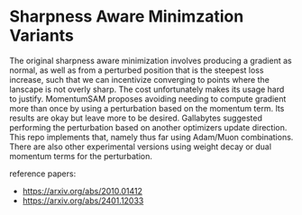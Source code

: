 # Sharpness Aware Minimzation Variants

The original sharpness aware minimization involves producing a gradient as normal, as well as from a perturbed position that is the steepest loss increase, such that we can incentivize converging to points where the lanscape is not overly sharp. The cost unfortunately makes its usage hard to justify. MomentumSAM proposes avoiding needing to compute gradient more than once by using a perturbation based on the momentum term. Its results are okay but leave more to be desired. Gallabytes suggested performing the perturbation based on another optimizers update direction. This repo implements that, namely thus far using Adam/Muon combinations. There are also other experimental versions using weight decay or dual momentum terms for the perturbation.


reference papers:
- https://arxiv.org/abs/2010.01412
- https://arxiv.org/abs/2401.12033

